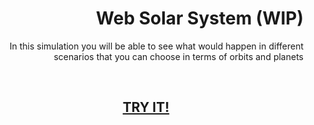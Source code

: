 <h1 align="right">Web Solar System (WIP)</h1>
<p align="right">In this simulation you will be able to see what would happen in different scenarios that you can choose in terms of orbits and planets</p>
<br/>
<h2 align="center"><a href="https://jayexdesigns.github.io/web-solar-system/">TRY IT!</a></h2>
